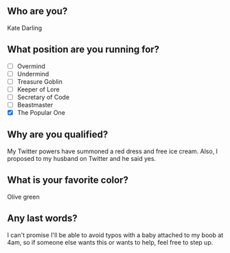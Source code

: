 ## Who are you?
Kate Darling
## What position are you running for?

- [ ] Overmind  
- [ ] Undermind  
- [ ] Treasure Goblin  
- [ ] Keeper of Lore  
- [ ] Secretary of Code  
- [ ] Beastmaster  
- [x] The Popular One

## Why are you qualified?
My Twitter powers have summoned a red dress and free ice cream. Also, I proposed to my husband on Twitter and he said yes.

## What is your favorite color?
Olive green

## Any last words?
I can't promise I'll be able to avoid typos with a baby attached to my boob at 4am, so if someone else wants this or wants to help, feel free to step up.
